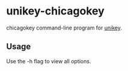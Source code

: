 # unikey-chicagokey
chicagokey command-line program for [unikey](https://github.com/dgurney/unikey).

## Usage
Use the -h flag to view all options.
